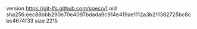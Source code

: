 version https://git-lfs.github.com/spec/v1
oid sha256:eec88bbb290e70e4097bdada9c914e419ae1112a3b211382725bc8cbc4674f33
size 2215
